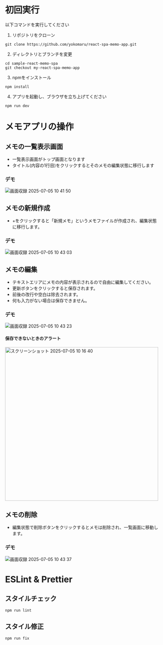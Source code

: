 # 初回実行

以下コマンドを実行してください

1. リポジトリをクローン

```shell
git clone https://github.com/yokomaru/react-spa-memo-app.git
```

2. ディレクトリとブランチを変更

```shell
cd sample-react-memo-spa
git checkout my-react-spa-memo-app
```

3. npmをインストール

```shell
npm install
```

4. アプリを起動し、ブラウザを立ち上げてください

```shell
npm run dev
```

# メモアプリの操作

## メモの一覧表示画面

- 一覧表示画面がトップ画面となります
- タイトル(内容の1行目)をクリックするとそのメモの編集状態に移行します

### デモ
![画面収録 2025-07-05 10 41 50](https://github.com/user-attachments/assets/86f21eb4-2e3a-4359-afc3-546eefbeab2e)

## メモの新規作成

- +をクリックすると「新規メモ」というメモファイルが作成され、編集状態に移行します。

### デモ
![画面収録 2025-07-05 10 43 03](https://github.com/user-attachments/assets/51e15cb3-20d8-4817-abe8-080717056f68)

## メモの編集

- テキストエリアにメモの内容が表示されるので自由に編集してください。
- 更新ボタンをクリックすると保存されます。
- 前後の改行や空白は除去されます。
- 何も入力がない場合は保存できません。

### デモ
![画面収録 2025-07-05 10 43 23](https://github.com/user-attachments/assets/52640b82-38eb-453f-9755-21c55efce43e)

#### 保存できないときのアラート
<img width="500" alt="スクリーンショット 2025-07-05 10 16 40" src="https://github.com/user-attachments/assets/6c9e1c81-6e79-40a6-8c2b-d316cbc1b111" />

## メモの削除

- 編集状態で削除ボタンをクリックするとメモは削除され、一覧画面に移動します。


### デモ
![画面収録 2025-07-05 10 43 37](https://github.com/user-attachments/assets/54f11300-18e2-4130-864b-5a46a6237263)

# ESLint & Prettier

## スタイルチェック

```shell
npm run lint
```

## スタイル修正

```shell
npm run fix
```




